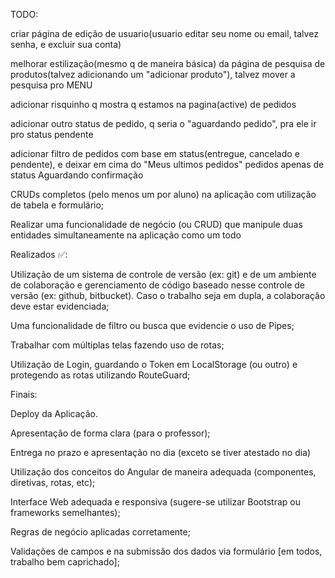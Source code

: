 TODO: 

criar página de edição de usuario(usuario editar seu nome ou email, talvez senha, e excluir sua conta)

melhorar estilização(mesmo q de maneira básica) da página de pesquisa de produtos(talvez adicionando um "adicionar produto"), talvez mover a pesquisa pro MENU

adicionar risquinho q mostra q estamos na pagina(active) de pedidos

adicionar outro status de pedido, q seria o "aguardando pedido", pra ele ir pro status pendente

adicionar filtro de pedidos com base em status(entregue, cancelado e pendente), e deixar em cima do "Meus ultimos pedidos" pedidos apenas de status Aguardando confirmação



CRUDs completos (pelo menos um por aluno) na aplicação com utilização de tabela e formulário;

Realizar uma funcionalidade de negócio (ou CRUD) que manipule duas entidades simultaneamente na aplicação como um todo 


Realizados ✅:

Utilização de um sistema de controle de versão (ex: git) e de um ambiente de colaboração e gerenciamento de código baseado nesse controle de versão (ex: github, bitbucket). Caso o trabalho seja em dupla, a colaboração deve estar evidenciada;

Uma funcionalidade de filtro ou busca que evidencie o uso de Pipes;

Trabalhar com múltiplas telas fazendo uso de rotas;

Utilização de Login, guardando o Token em LocalStorage (ou outro) e protegendo as rotas utilizando RouteGuard;





Finais:

Deploy da Aplicação.

Apresentação de forma clara (para o professor);

Entrega no prazo e apresentação no dia (exceto se tiver atestado no dia)

Utilização dos conceitos do Angular de maneira adequada (componentes, diretivas, rotas, etc);

Interface Web adequada e responsiva (sugere-se utilizar Bootstrap ou frameworks semelhantes);

Regras de negócio aplicadas corretamente;

Validações de campos e na submissão dos dados via formulário [em todos, trabalho bem caprichado];



